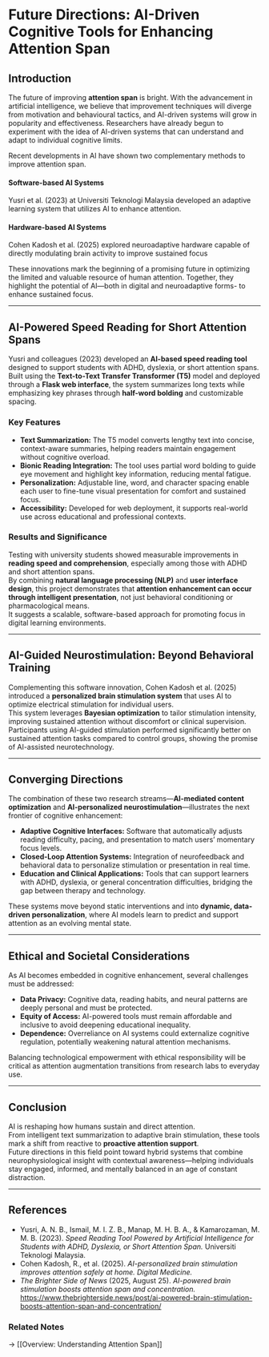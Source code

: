 # Future Directions: AI-Driven Cognitive Tools for Enhancing Attention Span

## Introduction
The future of improving **attention span** is bright. With the advancement in artificial intelligence, we believe that improvement techniques will diverge from motivation and behavioural tactics, and AI-driven systems will grow in popularity and effectiveness. Researchers have already begun to experiment with the idea of AI-driven systems that can understand and adapt to individual cognitive limits.

Recent developments in AI have shown two complementary methods to improve attention span.

#### Software-based AI Systems
Yusri et al. (2023) at Universiti Teknologi Malaysia developed an adaptive learning system that utilizes AI to enhance attention.

#### Hardware-based AI Systems
Cohen Kadosh et al. (2025) explored neuroadaptive hardware capable of directly modulating brain activity to improve sustained focus

These innovations mark the beginning of a promising future in optimizing the limited and valuable resource of human attention. Together, they highlight the potential of AI—both in digital and neuroadaptive forms- to enhance sustained focus.

---


## AI-Powered Speed Reading for Short Attention Spans
Yusri and colleagues (2023) developed an **AI-based speed reading tool** designed to support students with ADHD, dyslexia, or short attention spans.  
Built using the **Text-to-Text Transfer Transformer (T5)** model and deployed through a **Flask web interface**, the system summarizes long texts while emphasizing key phrases through **half-word bolding** and customizable spacing.  

### Key Features
- **Text Summarization:** The T5 model converts lengthy text into concise, context-aware summaries, helping readers maintain engagement without cognitive overload.  
- **Bionic Reading Integration:** The tool uses partial word bolding to guide eye movement and highlight key information, reducing mental fatigue.  
- **Personalization:** Adjustable line, word, and character spacing enable each user to fine-tune visual presentation for comfort and sustained focus.  
- **Accessibility:** Developed for web deployment, it supports real-world use across educational and professional contexts.

### Results and Significance
Testing with university students showed measurable improvements in **reading speed and comprehension**, especially among those with ADHD and short attention spans.  
By combining **natural language processing (NLP)** and **user interface design**, this project demonstrates that **attention enhancement can occur through intelligent presentation**, not just behavioral conditioning or pharmacological means.  
It suggests a scalable, software-based approach for promoting focus in digital learning environments.

---

## AI-Guided Neurostimulation: Beyond Behavioral Training
Complementing this software innovation, Cohen Kadosh et al. (2025) introduced a **personalized brain stimulation system** that uses AI to optimize electrical stimulation for individual users.  
This system leverages **Bayesian optimization** to tailor stimulation intensity, improving sustained attention without discomfort or clinical supervision.  
Participants using AI-guided stimulation performed significantly better on sustained attention tasks compared to control groups, showing the promise of AI-assisted neurotechnology.

---

## Converging Directions
The combination of these two research streams—**AI-mediated content optimization** and **AI-personalized neurostimulation**—illustrates the next frontier of cognitive enhancement:
- **Adaptive Cognitive Interfaces:** Software that automatically adjusts reading difficulty, pacing, and presentation to match users’ momentary focus levels.  
- **Closed-Loop Attention Systems:** Integration of neurofeedback and behavioral data to personalize stimulation or presentation in real time.  
- **Education and Clinical Applications:** Tools that can support learners with ADHD, dyslexia, or general concentration difficulties, bridging the gap between therapy and technology.

These systems move beyond static interventions and into **dynamic, data-driven personalization**, where AI models learn to predict and support attention as an evolving mental state.

---

## Ethical and Societal Considerations
As AI becomes embedded in cognitive enhancement, several challenges must be addressed:
- **Data Privacy:** Cognitive data, reading habits, and neural patterns are deeply personal and must be protected.  
- **Equity of Access:** AI-powered tools must remain affordable and inclusive to avoid deepening educational inequality.  
- **Dependence:** Overreliance on AI systems could externalize cognitive regulation, potentially weakening natural attention mechanisms.  

Balancing technological empowerment with ethical responsibility will be critical as attention augmentation transitions from research labs to everyday use.

---

## Conclusion
AI is reshaping how humans sustain and direct attention.  
From intelligent text summarization to adaptive brain stimulation, these tools mark a shift from reactive to **proactive attention support**.  
Future directions in this field point toward hybrid systems that combine neurophysiological insight with contextual awareness—helping individuals stay engaged, informed, and mentally balanced in an age of constant distraction.

---

## References
- Yusri, A. N. B., Ismail, M. I. Z. B., Manap, M. H. B. A., & Kamarozaman, M. M. B. (2023). *Speed Reading Tool Powered by Artificial Intelligence for Students with ADHD, Dyslexia, or Short Attention Span.* Universiti Teknologi Malaysia.  
- Cohen Kadosh, R., et al. (2025). *AI-personalized brain stimulation improves attention safely at home.* *Digital Medicine.*  
- *The Brighter Side of News* (2025, August 25). *AI-powered brain stimulation boosts attention span and concentration.*  
  https://www.thebrighterside.news/post/ai-powered-brain-stimulation-boosts-attention-span-and-concentration/

### Related Notes
→ [[Overview: Understanding Attention Span]]  
